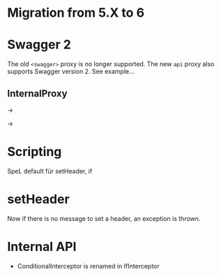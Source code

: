 # Migration from 5.X to 6

# Swagger 2

The old `<swagger>` proxy is no longer supported. The new `api` proxy also supports Swagger version 2.
See example...

## InternalProxy

<internalProxy name="foo"/>  -> <api name="foo"></api>

<target url="service:a"/> -> <target url="service://a"/>

# Scripting

SpeL default für setHeader, if

# setHeader

Now if there is no message to set a header, an exception is thrown.

# Internal API

- ConditionalInterceptor is renamed in IfInterceptor

